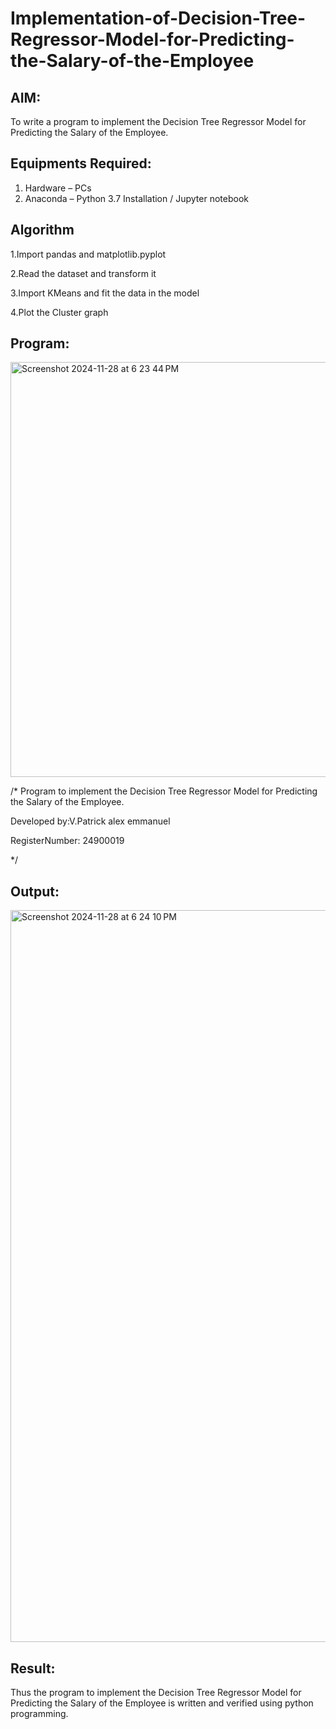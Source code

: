 # Implementation-of-Decision-Tree-Regressor-Model-for-Predicting-the-Salary-of-the-Employee

## AIM:
To write a program to implement the Decision Tree Regressor Model for Predicting the Salary of the Employee.

## Equipments Required:
1. Hardware – PCs
2. Anaconda – Python 3.7 Installation / Jupyter notebook

## Algorithm
  1.Import pandas and matplotlib.pyplot
  
 2.Read the dataset and transform it
 
 3.Import KMeans and fit the data in the model
 
 4.Plot the Cluster graph

## Program:
<img width="664" alt="Screenshot 2024-11-28 at 6 23 44 PM" src="https://github.com/user-attachments/assets/5f8c9d73-1020-4888-8ce5-ff4444d88aff">


/*
Program to implement the Decision Tree Regressor Model for Predicting the Salary of the Employee.

Developed by:V.Patrick alex emmanuel

RegisterNumber: 24900019

*/


## Output:
<img width="1171" alt="Screenshot 2024-11-28 at 6 24 10 PM" src="https://github.com/user-attachments/assets/c6381710-955e-438e-a225-bf8fa35576ed">


## Result:
Thus the program to implement the Decision Tree Regressor Model for Predicting the Salary of the Employee is written and verified using python programming.
